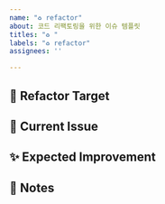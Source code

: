 ```yaml
---
name: "♻️ refactor"
about: 코드 리팩토링을 위한 이슈 템플릿
titles: "♻️ "
labels: "♻️ refactor"
assignees: ''

---
```


## 📌 Refactor Target
<!-- 리팩토링할 부분과 이유를 설명해주세요 -->


## 🎯 Current Issue
<!-- 현재 코드의 문제점 -->


## ✨ Expected Improvement
<!-- 리팩토링 후 기대 효과 -->


## 📝 Notes
<!-- 추가 정보나 주의사항 -->
